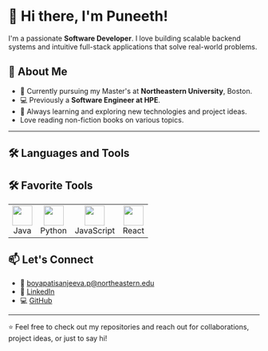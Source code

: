 # 👋 Hi there, I'm Puneeth!

I'm a passionate **Software Developer**. I love building scalable backend systems and intuitive full-stack applications that solve real-world problems.

## 🚀 About Me

- 🔭 Currently pursuing my Master's at **Northeastern University**, Boston.
- 💻 Previously a **Software Engineer at HPE**.
- 🌱 Always learning and exploring new technologies and project ideas.
- Love reading non-fiction books on various topics.

---

## 🛠️ Languages and Tools

## 🛠️ Favorite Tools

<table>
  <tr>
    <td align="center"><img src="https://cdn.jsdelivr.net/gh/devicons/devicon/icons/java/java-original.svg" width="40" /><br>Java</td>
    <td align="center"><img src="https://cdn.jsdelivr.net/gh/devicons/devicon/icons/python/python-original.svg" width="40" /><br>Python</td>
    <td align="center"><img src="https://cdn.jsdelivr.net/gh/devicons/devicon/icons/javascript/javascript-original.svg" width="40" /><br>JavaScript</td>
    <td align="center"><img src="https://cdn.jsdelivr.net/gh/devicons/devicon/icons/react/react-original.svg" width="40" /><br>React</td>
  </tr>
</table>



## 📫 Let's Connect

- 📧 [boyapatisanjeeva.p@northeastern.edu](mailto:boyapatisanjeeva.p@northeastern.edu)  
- 🔗 [LinkedIn](https://linkedin.com/in/b-s-puneeth)  
- 💻 [GitHub](https://github.com/puneeth-bs)

---

⭐ Feel free to check out my repositories and reach out for collaborations, project ideas, or just to say hi!

